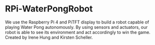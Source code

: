 # RPi-WaterPongRobot
We use the Raspberry Pi 4 and PiTFT display to build a robot capable of playing Water Pong autonomously. By using sensors and actuators, our robot is able to see its environment and act accordingly to win the game. Created by Irene Hung and Kirsten Scheller.
